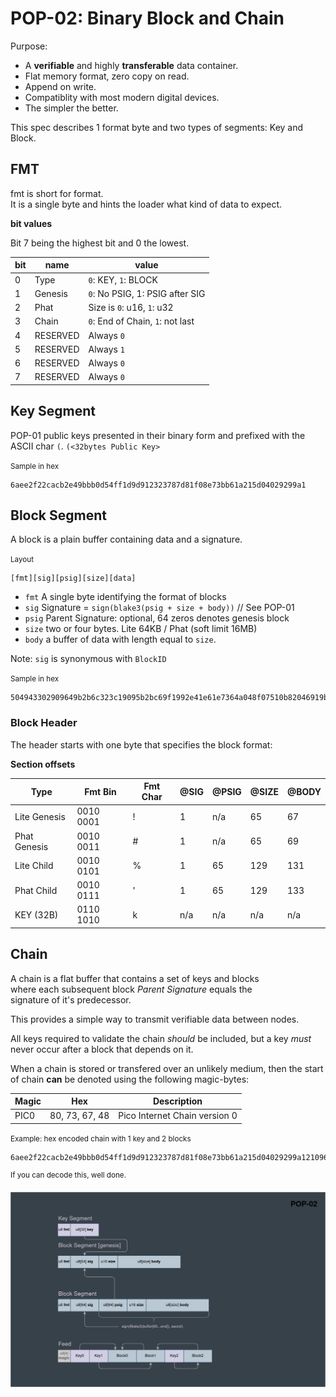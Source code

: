 # POP-02: Binary Block and Chain

Purpose:
 - A **verifiable** and highly **transferable** data container.
 - Flat memory format, zero copy on read.
 - Append on write.
 - Compatiblity with most modern digital devices.
 - The simpler the better.

This spec describes 1 format byte and two types of segments: Key and Block.

## FMT

fmt is short for format.  
It is a single byte and hints the loader what kind of data to expect.

**bit values**  

Bit 7 being the highest bit and 0 the lowest.

| bit | name     | value                            |
|-----|----------|----------------------------------|
| 0   | Type     | `0`: KEY, `1`: BLOCK             |
| 1   | Genesis  | `0`: No PSIG, 1: PSIG after SIG  |
| 2   | Phat     | Size is `0`:  u16, `1`: u32      |
| 3   | Chain    | `0`: End of Chain, `1`: not last |
| 4   | RESERVED | Always `0`                       |
| 5   | RESERVED | Always `1`                       |
| 6   | RESERVED | Always `0`                       |
| 7   | RESERVED | Always `0`                       |

## Key Segment
POP-01 public keys presented in their binary form and prefixed with the ASCII char `(`.
`(<32bytes Public Key>`

<small>Sample in hex</small>
```
6aee2f22cacb2e49bbb0d54ff1d9d912323787d81f08e73bb61a215d04029299a1
```
<!-- Secret:
f1d0ea8c8dc3afca9766ee6104f02b6ea427f1d24e3e4d6813b09946dff11dfa
-->

## Block Segment
A block is a plain buffer containing data and a signature.

<small>Layout</small>
```
[fmt][sig][psig][size][data]
```

- `fmt` A single byte identifying the format of blocks
- `sig` Signature = `sign(blake3(psig + size + body))` // See POP-01
- `psig` Parent Signature: optional, 64 zeros denotes genesis block
- `size` two or four bytes. Lite 64KB / Phat (soft limit 16MB)
- `body` a buffer of data with length equal to `size`.

Note: `sig` is synonymous with `BlockID`

<small>Sample in hex</small>

```
504943302909649b2b6c323c19095b2bc69f1992e41e61e7364a048f07510b82046919be79be50c6bcd29cb6da13185446991d630bedef2326eaccc7ef0e8ebe7ff36c652500046861636b
```

### Block Header

The header starts with one byte that specifies the block format:

**Section offsets**

| Type         | Fmt Bin   | Fmt Char | @SIG | @PSIG | @SIZE | @BODY |
|--------------|-----------|----------|------|-------|-------|-------|
| Lite Genesis | 0010 0001 | !        | 1    | n/a   | 65    | 67    |
| Phat Genesis | 0010 0011 | #        | 1    | n/a   | 65    | 69    |
| Lite Child   | 0010 0101 | %        | 1    | 65    | 129   | 131   |
| Phat Child   | 0010 0111 | '        | 1    | 65    | 129   | 133   |
| KEY (32B)    | 0110 1010 | k        | n/a  | n/a   | n/a   | n/a   |

## Chain

A chain is a flat buffer that contains a set of keys and blocks  
where each subsequent block _Parent Signature_ equals the  
signature of it's predecessor.

This provides a simple way to transmit verifiable data between nodes.

All keys required to validate the chain _should_ be included, but a key _must_ never
occur after a block that depends on it.

When a chain is stored or transfered over an unlikely medium,
then the start of chain **can** be denoted using the following magic-bytes:

| Magic | Hex            | Description                   |
|-------|----------------|-------------------------------|
| PIC0  | 80, 73, 67, 48 | Pico Internet Chain version 0 |


<small>Example: hex encoded chain with 1 key and 2 blocks</small>

```
6aee2f22cacb2e49bbb0d54ff1d9d912323787d81f08e73bb61a215d04029299a12109649b2b6c323c19095b2bc69f1992e41e61e7364a048f07510b82046919be79be50c6bcd29cb6da13185446991d630bedef2326eaccc7ef0e8ebe7ff36c652500046861636b2b14b5e829984a3dcd62f9983a56aa4f6eb6ba0a2c62e0b382fbf1b674a45b69b725ea41ce9622ffa1c35c3ff251d7dac4fbfa744cc76afbd84557a869544cef5a09649b2b6c323c19095b2bc69f1992e41e61e7364a048f07510b82046919be79be50c6bcd29cb6da13185446991d630bedef2326eaccc7ef0e8ebe7ff36c65250006706c616e6574
```
<sup>If you can decode this, well done.</sup>

![Fig 1.](./fig/pop-02.png)
